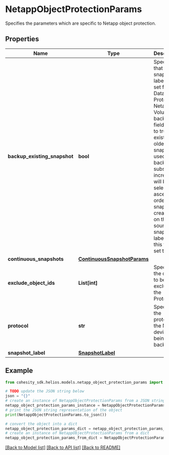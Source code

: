# NetappObjectProtectionParams

Specifies the parameters which are specific to Netapp object protection.

## Properties

Name | Type | Description | Notes
------------ | ------------- | ------------- | -------------
**backup_existing_snapshot** | **bool** | Specifies that snapshot label is not set for Data-Protect Netapp Volumes backup. If field is set to true, existing oldest snapshot is used for backup and subsequent incremental will be selected in ascending order of snapshot create time on the source. If snapshot label is set, this field is set to false. | [optional] 
**continuous_snapshots** | [**ContinuousSnapshotParams**](ContinuousSnapshotParams.md) |  | [optional] 
**exclude_object_ids** | **List[int]** | Specifies the objects to be excluded in the Protection. | [optional] 
**protocol** | **str** | Specifies the protocol of the NAS device being backed up. | [optional] 
**snapshot_label** | [**SnapshotLabel**](SnapshotLabel.md) |  | [optional] 

## Example

```python
from cohesity_sdk.helios.models.netapp_object_protection_params import NetappObjectProtectionParams

# TODO update the JSON string below
json = "{}"
# create an instance of NetappObjectProtectionParams from a JSON string
netapp_object_protection_params_instance = NetappObjectProtectionParams.from_json(json)
# print the JSON string representation of the object
print(NetappObjectProtectionParams.to_json())

# convert the object into a dict
netapp_object_protection_params_dict = netapp_object_protection_params_instance.to_dict()
# create an instance of NetappObjectProtectionParams from a dict
netapp_object_protection_params_from_dict = NetappObjectProtectionParams.from_dict(netapp_object_protection_params_dict)
```
[[Back to Model list]](../README.md#documentation-for-models) [[Back to API list]](../README.md#documentation-for-api-endpoints) [[Back to README]](../README.md)


